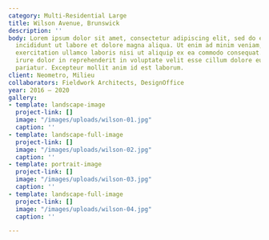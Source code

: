 ```yaml
---
category: Multi-Residential Large
title: Wilson Avenue, Brunswick
description: ''
body: Lorem ipsum dolor sit amet, consectetur adipiscing elit, sed do eiusmod tempor
  incididunt ut labore et dolore magna aliqua. Ut enim ad minim veniam, quis nostrud
  exercitation ullamco laboris nisi ut aliquip ex ea commodo consequat. Duis aute
  irure dolor in reprehenderit in voluptate velit esse cillum dolore eu fugiat nulla
  pariatur. Excepteur mollit anim id est laborum.
client: Neometro, Milieu
collaborators: Fieldwork Architects, DesignOffice
year: 2016 — 2020
gallery:
- template: landscape-image
  project-link: []
  image: "/images/uploads/wilson-01.jpg"
  caption: ''
- template: landscape-full-image
  project-link: []
  image: "/images/uploads/wilson-02.jpg"
  caption: ''
- template: portrait-image
  project-link: []
  image: "/images/uploads/wilson-03.jpg"
  caption: ''
- template: landscape-full-image
  project-link: []
  image: "/images/uploads/wilson-04.jpg"
  caption: ''

---
```

